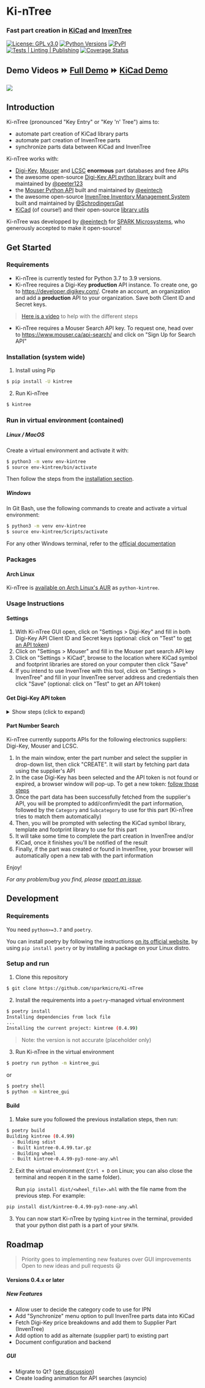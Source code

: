# Ki-nTree
### Fast part creation in [KiCad](https://kicad-pcb.org/) and [InvenTree](https://inventree.readthedocs.io/) 
[![License: GPL v3.0](https://img.shields.io/badge/license-GPL_v3.0-green.svg)](https://www.gnu.org/licenses/gpl-3.0)
[![Python Versions](https://raw.githubusercontent.com/sparkmicro/Ki-nTree/main/images/python_versions.svg)](https://www.python.org/)
[![PyPI](https://img.shields.io/pypi/v/kintree)](https://pypi.org/project/kintree/)
[![Tests | Linting | Publishing](https://github.com/sparkmicro/Ki-nTree/actions/workflows/test_deploy.yaml/badge.svg)](https://github.com/sparkmicro/Ki-nTree/actions)
[![Coverage Status](https://coveralls.io/repos/github/sparkmicro/Ki-nTree/badge.svg?branch=main&service=github)](https://coveralls.io/github/sparkmicro/Ki-nTree?branch=main)

## Demo Videos :fast_forward: [Full Demo](https://youtu.be/haSAu926BOI) :fast_forward: [KiCad Demo](https://youtu.be/NSMfCCD0uVw)

<img src="https://raw.githubusercontent.com/sparkmicro/Ki-nTree/main/images/doc/kintree_example.png"  width="auto" height="auto">

## Introduction
Ki-nTree (pronounced "Key Entry" or "Key 'n' Tree") aims to:
* automate part creation of KiCad library parts
* automate part creation of InvenTree parts
* synchronize parts data between KiCad and InvenTree

Ki-nTree works with:
- [Digi-Key](https://developer.digikey.com/), [Mouser](https://www.mouser.com/api-hub/) and [LCSC](https://lcsc.com/) **enormous** part databases and free APIs
- the awesome open-source [Digi-Key API python library](https://github.com/peeter123/digikey-api) built and maintained by [@peeter123](https://github.com/peeter123)
- the [Mouser Python API](https://github.com/sparkmicro/mouser-api/) built and maintained by [@eeintech](https://github.com/eeintech)
- the awesome open-source [InvenTree Inventory Management System](https://github.com/inventree/inventree) built and maintained by [@SchrodingersGat](https://github.com/SchrodingersGat)
- [KiCad](https://kicad-pcb.org/) (of course!) and their open-source [library utils](https://github.com/KiCad/kicad-library-utils)

Ki-nTree was developped by [@eeintech](https://github.com/eeintech) for [SPARK Microsystems](https://www.sparkmicro.com/), who generously accepted to make it open-source!

## Get Started

### Requirements

* Ki-nTree is currently tested for Python 3.7 to 3.9 versions.
* Ki-nTree requires a Digi-Key **production** API instance. To create one, go to https://developer.digikey.com/. Create an account, an organization and add a **production** API to your organization. Save both Client ID and Secret keys.
> [Here is a video](https://youtu.be/OI1EGEc0Ju0) to help with the different steps
* Ki-nTree requires a Mouser Search API key. To request one, head over to https://www.mouser.ca/api-search/ and click on "Sign Up for Search API"

### Installation (system wide)

1. Install using Pip

``` bash
$ pip install -U kintree
```

2. Run Ki-nTree

``` bash
$ kintree
```

### Run in virtual environment (contained)

##### Linux / MacOS

Create a virtual environment and activate it with:

``` bash
$ python3 -m venv env-kintree
$ source env-kintree/bin/activate
```

Then follow the steps from the [installation section](#installation-system-wide).

##### Windows

In Git Bash, use the following commands to create and activate a virtual environment:
``` bash
$ python3 -m venv env-kintree
$ source env-kintree/Scripts/activate
```
For any other Windows terminal, refer to the [official documentation](https://docs.python.org/library/venv.html#creating-virtual-environments)

### Packages
#### Arch Linux

Ki-nTree is [available on Arch Linux's AUR](https://aur.archlinux.org/packages/python-kintree/) as `python-kintree`.

### Usage Instructions

#### Settings
1. With Ki-nTree GUI open, click on "Settings > Digi-Key" and fill in both Digi-Key API Client ID and Secret keys (optional: click on "Test" to [get an API token](#get-digi-key-api-token))
2. Click on "Settings > Mouser" and fill in the Mouser part search API key
3. Click on "Settings > KiCad", browse to the location where KiCad symbol and footprint libraries are stored on your computer then click "Save"
4. If you intend to use InvenTree with this tool, click on "Settings > InvenTree" and fill in your InvenTree server address and credentials then click "Save" (optional: click on "Test" to get an API token)

#### Get Digi-Key API token
<details>
<summary>Show steps (click to expand)</summary>
<p>

Enter your Digi-Key developper account credentials then login. The following page will appear (`user@email.com` will show your email address):

<img src="https://raw.githubusercontent.com/sparkmicro/Ki-nTree/main/images/doc/digikey_api_approval_request.png" width="600" height="auto">

Click on "Allow", another page will open.  
Click on the "Advanced" button, then click on "Proceed to localhost (unsafe)" at the bottom of the page:

<img src="https://raw.githubusercontent.com/sparkmicro/Ki-nTree/main/images/doc/digikey_api_approval_request2.png"  width="600" height="auto">

> On Chrome, if the "Proceed to localhost (unsafe)" link does not appear, enable the following flag: [chrome://flags/#allow-insecure-localhost](chrome://flags/#allow-insecure-localhost)

Lastly, a new page will open with a "You may now close this window." message, proceed to get the token.

</p>
</details>

#### Part Number Search

Ki-nTree currently supports APIs for the following electronics suppliers: Digi-Key, Mouser and LCSC.

1. In the main window, enter the part number and select the supplier in drop-down list, then click "CREATE". It will start by fetching part data using the supplier's API
2. In the case Digi-Key has been selected and the API token is not found or expired, a browser window will pop-up. To get a new token: [follow those steps](#get-digi-key-api-token)
3. Once the part data has been successfully fetched from the supplier's API, you will be prompted to add/confirm/edit the part information, followed by the `Category` and `Subcategory` to use for this part (Ki-nTree tries to match them automatically)
4. Then, you will be prompted with selecting the KiCad symbol library, template and footprint library to use for this part
5. It will take some time to complete the part creation in InvenTree and/or KiCad, once it finishes you'll be notified of the result  
6. Finally, if the part was created or found in InvenTree, your browser will automatically open a new tab with the part information

Enjoy!

*For any problem/bug you find, please [report an issue](https://github.com/sparkmicro/Ki-nTree/issues).*

## Development

### Requirements

You need `python>=3.7` and `poetry`.

You can install poetry by following the instructions [on its official website](https://python-poetry.org/docs/master/#installation), by using `pip install poetry` or by installing a package on your Linux distro.

### Setup and run
1. Clone this repository
``` bash
$ git clone https://github.com/sparkmicro/Ki-nTree
```

2. Install the requirements into a `poetry`-managed virtual environment
``` bash
$ poetry install
Installing dependencies from lock file
...
Installing the current project: kintree (0.4.99)
```
> Note: the version is not accurate (placeholder only)

3. Run Ki-nTree in the virtual environment
```bash
$ poetry run python -m kintree_gui
```
or

```bash
$ poetry shell
$ python -m kintree_gui
```

#### Build
1. Make sure you followed the previous installation steps, then run:
``` bash
$ poetry build
Building kintree (0.4.99)
  - Building sdist
  - Built kintree-0.4.99.tar.gz
  - Building wheel
  - Built kintree-0.4.99-py3-none-any.whl
```
2. Exit the virtual environment (`Ctrl + D` on Linux; you can also close the
   terminal and reopen it in the same folder).

   Run `pip install dist/<wheel_file>.whl` with the file name from the previous
   step. For example:

```bash
pip install dist/kintree-0.4.99-py3-none-any.whl
```

3. You can now start Ki-nTree by typing `kintree` in the terminal, provided
   that your python dist path is a part of your `$PATH`.

## Roadmap

> Priority goes to implementing new features over GUI improvements  
> Open to new ideas and pull requests :smiley:

#### Versions 0.4.x or later
##### New Features

- Allow user to decide the category code to use for IPN
- Add "Synchronize" menu option to pull InvenTree parts data into KiCad
- Fetch Digi-Key price breakdowns and add them to Supplier Part (InvenTree)
- Add option to add as alternate (supplier part) to existing part
- Document configuration and backend

##### GUI

- Migrate to Qt? ([see discussion](https://github.com/sparkmicro/Ki-nTree/issues/37))
- Create loading animation for API searches (asyncio)
